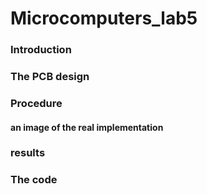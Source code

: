 # Microcomputers_lab5
### Introduction 
### The PCB design
### Procedure
#### an image of the real implementation 
### results
### The code
